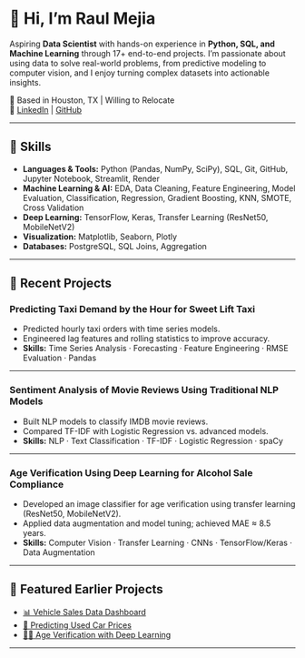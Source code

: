 # 👋 Hi, I’m Raul Mejia

Aspiring **Data Scientist** with hands-on experience in **Python, SQL, and Machine Learning** through 17+ end-to-end projects. I’m passionate about using data to solve real-world problems, from predictive modeling to computer vision, and I enjoy turning complex datasets into actionable insights.  

📍 Based in Houston, TX | Willing to Relocate  
🔗 [LinkedIn](https://www.linkedin.com/in/raul-mejia-) | [GitHub](https://github.com/raulmejia000)  

---

## 🔧 Skills

- **Languages & Tools:** Python (Pandas, NumPy, SciPy), SQL, Git, GitHub, Jupyter Notebook, Streamlit, Render  
- **Machine Learning & AI:** EDA, Data Cleaning, Feature Engineering, Model Evaluation, Classification, Regression, Gradient Boosting, KNN, SMOTE, Cross Validation  
- **Deep Learning:** TensorFlow, Keras, Transfer Learning (ResNet50, MobileNetV2)  
- **Visualization:** Matplotlib, Seaborn, Plotly  
- **Databases:** PostgreSQL, SQL Joins, Aggregation  

---

## 📂 Recent Projects

### Predicting Taxi Demand by the Hour for Sweet Lift Taxi
- Predicted hourly taxi orders with time series models.  
- Engineered lag features and rolling statistics to improve accuracy.  
- **Skills:** Time Series Analysis · Forecasting · Feature Engineering · RMSE Evaluation · Pandas  

---

### Sentiment Analysis of Movie Reviews Using Traditional NLP Models
- Built NLP models to classify IMDB movie reviews.  
- Compared TF-IDF with Logistic Regression vs. advanced models.  
- **Skills:** NLP · Text Classification · TF-IDF · Logistic Regression · spaCy  

---

### Age Verification Using Deep Learning for Alcohol Sale Compliance
- Developed an image classifier for age verification using transfer learning (ResNet50, MobileNetV2).  
- Applied data augmentation and model tuning; achieved MAE ≈ 8.5 years.  
- **Skills:** Computer Vision · Transfer Learning · CNNs · TensorFlow/Keras · Data Augmentation  

---

## 🚀 Featured Earlier Projects
- [📊 Vehicle Sales Data Dashboard](https://github.com/raulmejia000/Triple-Ten-Projects/blob/main/Sprint%204%20Software%20Development%20Tools%20Project.ipynb)  
- [🚗 Predicting Used Car Prices](https://github.com/raulmejia000/Triple-Ten-Projects/blob/main/Sprint%2012%20Numerical%20Methods%20Project.ipynb)  
- [🧑‍🦱 Age Verification with Deep Learning](https://github.com/raulmejia000/Triple-Ten-Projects/blob/main/Sprint%2015%20Computer%20Vision%20Project.ipynb)  

---
